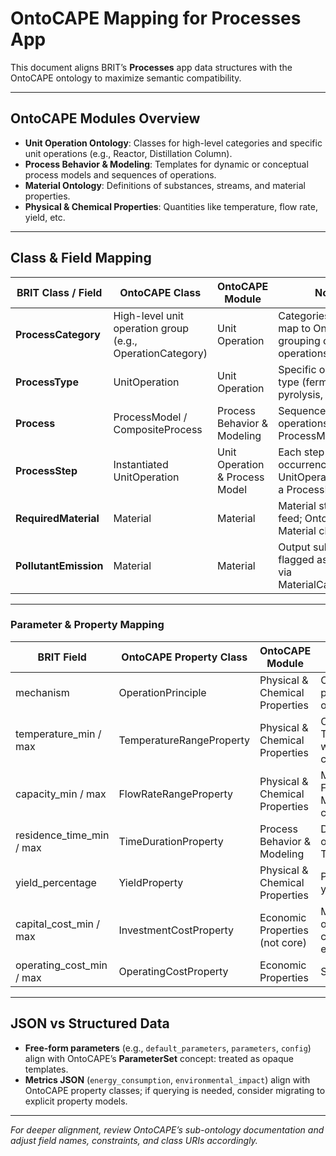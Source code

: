 # OntoCAPE Mapping for Processes App

This document aligns BRIT’s **Processes** app data structures with the OntoCAPE ontology to maximize semantic compatibility.

---

## OntoCAPE Modules Overview
- **Unit Operation Ontology**: Classes for high-level categories and specific unit operations (e.g., Reactor, Distillation Column).
- **Process Behavior & Modeling**: Templates for dynamic or conceptual process models and sequences of operations.
- **Material Ontology**: Definitions of substances, streams, and material properties.
- **Physical & Chemical Properties**: Quantities like temperature, flow rate, yield, etc.

---

## Class & Field Mapping

| BRIT Class / Field          | OntoCAPE Class                | OntoCAPE Module               | Notes                                                               |
|-----------------------------|-------------------------------|-------------------------------|---------------------------------------------------------------------|
| **ProcessCategory**         | High-level unit operation group (e.g., OperationCategory) | Unit Operation               | Categories in BRIT map to OntoCAPE’s grouping of unit operations.  |
| **ProcessType**             | UnitOperation                 | Unit Operation               | Specific operation type (fermentation, pyrolysis, etc.).           |
| **Process**                 | ProcessModel / CompositeProcess | Process Behavior & Modeling    | Sequence of unit operations; maps to a ProcessModel class.          |
| **ProcessStep**             | Instantiated UnitOperation    | Unit Operation & Process Model | Each step is an occurrence of a UnitOperation within a ProcessModel. |
| **RequiredMaterial**        | Material                      | Material                     | Material stream as feed; OntoCAPE’s Material class.                |
| **PollutantEmission**       | Material                      | Material                     | Output substances flagged as pollutants via MaterialCategory/tag.  |

---

### Parameter & Property Mapping

| BRIT Field                 | OntoCAPE Property Class       | OntoCAPE Module               | Notes                                                              |
|----------------------------|-------------------------------|-------------------------------|--------------------------------------------------------------------|
| mechanism                  | OperationPrinciple            | Physical & Chemical Properties | Captures principle/technology of operation.                        |
| temperature_min / max      | TemperatureRangeProperty      | Physical & Chemical Properties | OntoCAPE’s TemperatureProperty with range constraints.             |
| capacity_min / max         | FlowRateRangeProperty         | Physical & Chemical Properties | Maps to FlowRateProperty or MaterialFlowRate classes.             |
| residence_time_min / max   | TimeDurationProperty          | Process Behavior & Modeling    | Duration of unit operation; maps to TimeDurationProperty.         |
| yield_percentage           | YieldProperty                 | Physical & Chemical Properties | Percentage-based yield metric.                                     |
| capital_cost_min / max     | InvestmentCostProperty        | Economic Properties (not core) | Model as annotation or linked cost metric class in OntoCAPE econ.  |
| operating_cost_min / max   | OperatingCostProperty         | Economic Properties            | Similar to capital cost.                                          |

---

## JSON vs Structured Data
- **Free-form parameters** (e.g., `default_parameters`, `parameters`, `config`) align with OntoCAPE’s **ParameterSet** concept: treated as opaque templates.
- **Metrics JSON** (`energy_consumption`, `environmental_impact`) align with OntoCAPE property classes; if querying is needed, consider migrating to explicit property models.

---

*For deeper alignment, review OntoCAPE’s sub-ontology documentation and adjust field names, constraints, and class URIs accordingly.*
